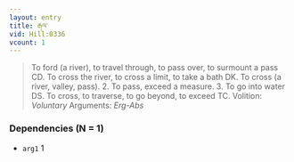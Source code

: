 ```yaml
---
layout: entry
title: རྒལ་
vid: Hill:0336
vcount: 1
---
```

> To ford (a river), to travel through, to pass over, to surmount a pass CD\. To cross the river, to cross a limit, to take a bath DK\. To cross (a river, valley, pass)\. 2\. To pass, exceed a measure\. 3\. To go into water DS\. To cross, to traverse, to go beyond, to exceed TC\.
> Volition: _Voluntary_
> Arguments: _Erg-Abs_


### Dependencies (N = 1)
* `arg1` 1
